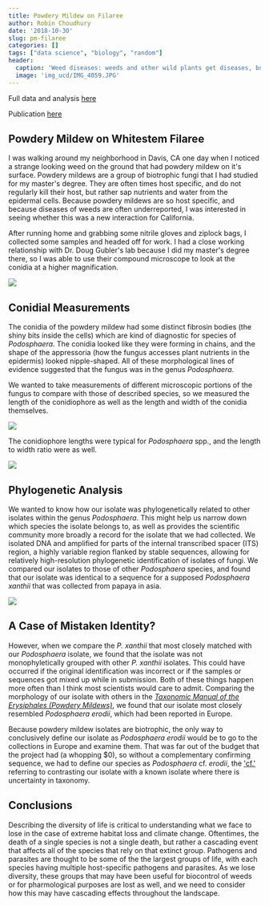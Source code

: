 ```yaml
---
title: Powdery Mildew on Filaree
author: Robin Choudhury
date: '2018-10-30'
slug: pm-filaree
categories: []
tags: ["data science", "biology", "random"]
header:
  caption: 'Weed diseases: weeds and other wild plants get diseases, but they are often underreported because they are not tied to an economic crop.'
  image: 'img_ucd/IMG_4059.JPG'
---
```


Full data and analysis [here](https://github.com/robchoudhury/pm_filaree)

Publication [here](https://apsjournals.apsnet.org/doi/full/10.1094/PDIS-05-15-0527-PDN)



## Powdery Mildew on Whitestem Filaree

I was walking around my neighborhood in Davis, CA one day when I noticed a strange looking weed on the ground that had powdery mildew on it's surface. Powdery mildews are a group of biotrophic fungi that I had studied for my master's degree. They are often times host specific, and do not regularly kill their host, but rather sap nutrients and water from the epidermal cells. Because powdery mildews are so host specific, and because diseases of weeds are often underreported, I was interested in seeing whether this was a new interaction for California. 

After running home and grabbing some nitrile gloves and ziplock bags, I collected some samples and headed off for work. I had a close working relationship with Dr. Doug Gubler's lab because I did my master's degree there, so I was able to use their compound microscope to look at the conidia at a higher magnification.

![](/img/img_ucd/SNAP-113923-0006.bmp)

## Conidial Measurements

The conidia of the powdery mildew had some distinct fibrosin bodies (the shiny bits inside the cells) which are kind of diagnostic for species of *Podosphaera*. The conidia looked like they were forming in chains, and the shape of the appressoria (how the fungus accesses plant nutrients in the epidermis) looked nipple-shaped. All of these morphological lines of evidence suggested that the fungus was in the genus *Podosphaera*. 

We wanted to take measurements of different microscopic portions of the fungus to compare with those of described species, so we measured the length of the conidiophore as well as the length and width of the conidia themselves. 

![](/img/img_ucd/conidiophore_length_filaree_pm.png)

The conidiophore lengths were typical for *Podosphaera* spp., and the length to width ratio were as well. 

![](/img/img_ucd/length_width_ratio_filaree_pm.png)

## Phylogenetic Analysis

We wanted to know how our isolate was phylogenetically related to other isolates within the genus *Podosphaera*. This might help us narrow down which species the isolate belongs to, as well as provides the scientific community more broadly a record for the isolate that we had collected. We isolated DNA and amplified for parts of the internal transcribed spacer (ITS) region, a highly variable region flanked by stable sequences, allowing for relatively high-resolution phylogenetic identification of isolates of fungi. We compared our isolates to those of other *Podosphaera* species, and found that our isolate was identical to a sequence for a supposed *Podosphaera xanthii* that was collected from papaya in asia. 

![](/img/img_ucd/podosphaera_filaree_phylogeny.jpg)

## A Case of Mistaken Identity?

However, when we compare the *P. xanthii* that most closely matched with our *Podosphaera* isolate, we found that the isolate was not monophyletically grouped with other *P. xanthii* isolates. This could have occurred if the original identification was incorrect or if the samples or sequences got mixed up while in submission. Both of these things happen more often than I think most scientists would care to admit. Comparing the morphology of our isolate with others in the [*Taxonomic Manual of the Erysiphales (Powdery Mildews)*](https://my.apsnet.org/ItemDetail?iProductCode=51892), we found that our isolate most closely resembled *Podosphaera erodii*, which had been reported in Europe.

Because powdery mildew isolates are biotrophic, the only way to conclusively define our isolate as *Podosphaera erodii* would be to go to the collections in Europe and examine them. That was far out of the budget that the project had (a whopping $0), so without a complementary confirming sequence, we had to define our species as *Podosphaera* cf. *erodii*, the ['cf.'](https://en.wikipedia.org/wiki/Cf.) referring to contrasting our isolate with a known isolate where there is uncertainty in taxonomy. 

## Conclusions

Describing the diversity of life is critical to understanding what we face to lose in the case of extreme habitat loss and climate change. Oftentimes, the death of a single species is not a single death, but rather a cascading event that affects all of the species that rely on that extinct group. Pathogens and parasites are thought to be some of the the largest groups of life, with each species having multiple host-specific pathogens and parasites. As we lose diversity, these groups that may have been useful for biocontrol of weeds or for pharmological purposes are lost as well, and we need to consider how this may have cascading effects throughout the landscape.



